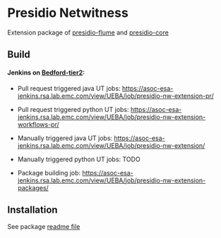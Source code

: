 # Presidio Netwitness

Extension package of [presidio-flume](https://github.rsa.lab.emc.com/asoc/presidio-flume) and [presidio-core](https://github.rsa.lab.emc.com/asoc/presidio-core)

## Build
#### Jenkins on [Bedford-tier2](https://rsabwlabauth.corp.emc.com:900/):

* Pull request triggered java UT jobs: https://asoc-esa-jenkins.rsa.lab.emc.com/view/UEBA/job/presidio-nw-extension-pr/

* Pull request triggered python UT jobs: https://asoc-esa-jenkins.rsa.lab.emc.com/view/UEBA/job/presidio-nw-extension-workflows-pr/

* Manually triggered java UT jobs: https://asoc-esa-jenkins.rsa.lab.emc.com/view/UEBA/job/presidio-nw-extension/

* Manually triggered python UT jobs: TODO

* Package building job: https://asoc-esa-jenkins.rsa.lab.emc.com/view/UEBA/job/presidio-nw-extension-packages/

## Installation
See package [readme file](/package/README.md)
